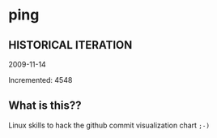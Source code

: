 # ping

## HISTORICAL ITERATION
2009-11-14

Incremented: 4548

## What is this?? 
Linux skills to hack the github commit visualization chart `;-)`
